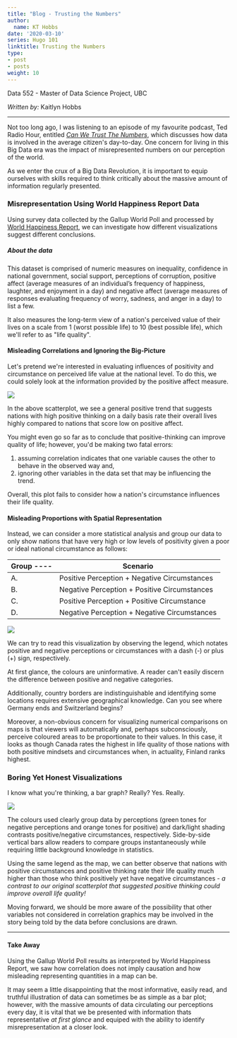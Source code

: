 ```yaml
---
title: "Blog - Trusting the Numbers"
author:
  name: KT Hobbs
date: '2020-03-10'
series: Hugo 101
linktitle: Trusting the Numbers
type:
- post
- posts
weight: 10
---
```


Data 552 - Master of Data Science Project, UBC

*Written by:* Kaitlyn Hobbs

----

Not too long ago, I was listening to an episode of my favourite podcast, Ted Radio Hour, entitled [*Can We Trust The Numbers*](https://www.npr.org/programs/ted-radio-hour/580617765/can-we-trust-the-numbers), which discusses how data is involved in the average citizen's day-to-day. One concern for living in this Big Data era was the impact of misrepresented numbers on our perception of the world. 

As we enter the crux of a Big Data Revolution, it is important to equip ourselves with skills required to think critically about the massive amount of information regularly presented.


### Misrepresentation Using World Happiness Report Data

Using survey data collected by the Gallup World Poll and processed by [World Happiness Report](https://worldhappiness.report/ed/2019/), we can investigate how different visualizations suggest different conclusions. 

##### About the data

This dataset is comprised of numeric measures on inequality, confidence in national government,  social support, perceptions of corruption, positive affect (average measures of an individual’s frequency of happiness, laughter, and enjoyment in a day) and negative affect (average measures of responses evaluating frequency of worry, sadness, and anger in a day) to list a few. 

It also measures the long-term view of a nation's perceived value of their lives on a scale from 1 (worst possible life) to 10 (best possible life), which we'll refer to as "life quality".


#### Misleading Correlations and Ignoring the Big-Picture

Let's pretend we're interested in evaluating influences of positivity and circumstance on perceived life value at the national level. To do this, we could solely look at the information provided by the positive affect measure.


![](/GWP-scatterplot.png)

In the above scatterplot, we see a general positive trend that suggests nations with high positive thinking on a daily basis rate their overall lives highly compared to nations that score low on positive affect. 

You might even go so far as to conclude that positive-thinking can improve quality of life; however, you'd be making two fatal errors: 

  1. assuming correlation indicates that one variable causes the other to behave in the observed way and,
  2. ignoring other variables in the data set that may be influencing the trend.
    
    
Overall, this plot fails to consider how a nation's circumstance influences their life quality. 


#### Misleading Proportions with Spatial Representation

Instead, we can consider a more statistical analysis and group our data to only show nations that have very high or low levels of positivity given a poor or ideal national circumstance as follows:

Group ----|     Scenario
----------------|---------
A. | Positive Perception + Negative Circumstances
B. | Negative Perception + Positive Circumstances
C. | Positive Perception + Positive Circumstance
D. | Negative Perception + Negative Circumstances

![](/GWP-map.png)


We can try to read this visualization by observing the legend, which notates positive and negative perceptions or circumstances with a dash (-) or plus (+) sign, respectively.

At first glance, the colours are uninformative. A reader can't easily discern the difference between positive and negative categories.

Additionally, country borders are indistinguishable and identifying some locations requires extensive geographical knowledge. Can you see where Germany ends and Switzerland begins?

Moreover, a non-obvious concern for visualizing numerical comparisons on maps is that viewers will automatically and, perhaps subconsciously, perceive coloured areas to be proportionate to their values. In this case, it looks as though Canada rates the highest in life quality of those nations with both positive mindsets and circumstances when, in actuality, Finland ranks highest.


### Boring Yet Honest Visualizations

I know what you're thinking, a bar graph? Really? Yes. Really. 

![](/GWP-bar.png)

The colours used clearly group data by perceptions (green tones for negative perceptions and orange tones for positive) and dark/light shading contrasts positive/negative circumstances, respectively. Side-by-side vertical bars allow readers to compare groups instantaneously while requiring little background knowledge in statistics.

Using the same legend as the map, we can better observe that nations with positive circumstances and positive thinking rate their life quality much higher than those who think positively yet have negative circumstances - *a contrast to our original scatterplot that suggested positive thinking could improve overall life quality!*

Moving forward, we should be more aware of the possibility that other variables not considered in correlation graphics may be involved in the story being told by the data before conclusions are drawn.

---

#### Take Away

Using the Gallup World Poll results as interpreted by World Happiness Report, we saw how correlation does not imply causation and how misleading representing quantities in a map can be.

It may seem a little disappointing that the most informative, easily read, and truthful illustration of data can sometimes be as simple as a bar plot; however, with the massive amounts of data circulating our perceptions every day, it is vital that we be presented with information thats representative *at first glance* and equiped with the ability to identify misrepresentation at a closer look.
